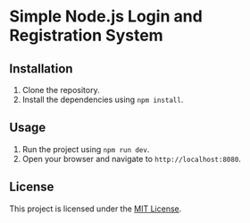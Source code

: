 # Simple Node.js Login and Registration System

## Installation

1. Clone the repository.
2. Install the dependencies using `npm install`.

## Usage

1. Run the project using `npm run dev`.
2. Open your browser and navigate to `http://localhost:8080`.

## License

This project is licensed under the [MIT License](LICENSE).